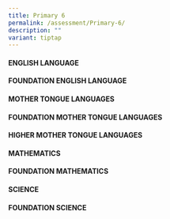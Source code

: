 ```yaml
---
title: Primary 6
permalink: /assessment/Primary-6/
description: ""
variant: tiptap
---
```

<h4><strong>ENGLISH LANGUAGE</strong></h4>
<h4><strong>FOUNDATION ENGLISH LANGUAGE</strong></h4>
<h4><strong>MOTHER TONGUE LANGUAGES</strong></h4>
<h4><strong>FOUNDATION MOTHER TONGUE LANGUAGES</strong></h4>
<h4><strong>HIGHER MOTHER TONGUE LANGUAGES</strong></h4>
<h4><strong>MATHEMATICS</strong></h4>
<h4><strong>FOUNDATION MATHEMATICS</strong></h4>
<h4><strong>SCIENCE</strong></h4>
<h4><strong>FOUNDATION SCIENCE</strong></h4>
<p></p>